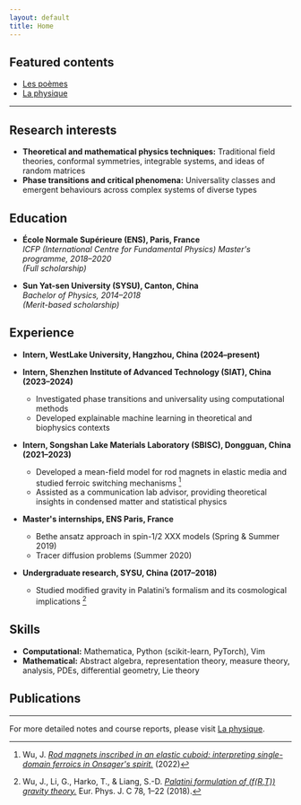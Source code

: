 ```yaml
---
layout: default
title: Home
---
```


## **Featured contents**
- [Les poèmes](/portfolio/les-poemes/)
- [La physique](/portfolio/la-physique/)

---

## **Research interests**  
- **Theoretical and mathematical physics techniques:** Traditional field theories, conformal symmetries, integrable systems, and ideas of random matrices  
- **Phase transitions and critical phenomena:** Universality classes and emergent behaviours across complex systems of diverse types

## **Education**
- **École Normale Supérieure (ENS), Paris, France**  
  *ICFP (International Centre for Fundamental Physics) Master's programme, 2018–2020*  
  *(Full scholarship)* 

- **Sun Yat-sen University (SYSU), Canton, China**  
  *Bachelor of Physics, 2014–2018*  
  *(Merit-based scholarship)*

## **Experience**
- **Intern, WestLake University, Hangzhou, China (2024–present)**

- **Intern, Shenzhen Institute of Advanced Technology (SIAT), China (2023–2024)**  
  - Investigated phase transitions and universality using computational methods  
  - Developed explainable machine learning in theoretical and biophysics contexts

- **Intern, Songshan Lake Materials Laboratory (SBISC), Dongguan, China (2021–2023)**  
  - Developed a mean-field model for rod magnets in elastic media and studied ferroic switching mechanisms [^1]  
  - Assisted as a communication lab advisor, providing theoretical insights in condensed matter and statistical physics

- **Master's internships, ENS Paris, France**  
  - Bethe ansatz approach in spin-1/2 XXX models (Spring & Summer 2019)  
  - Tracer diffusion problems (Summer 2020)

- **Undergraduate research, SYSU, China (2017–2018)**  
  - Studied modified gravity in Palatini’s formalism and its cosmological implications [^2]

## **Skills**
- **Computational:** Mathematica, Python (scikit-learn, PyTorch), Vim  
- **Mathematical:** Abstract algebra, representation theory, measure theory, analysis, PDEs, differential geometry, Lie theory

## **Publications**
[^1]: Wu, J. [*Rod magnets inscribed in an elastic cuboid: interpreting single-domain ferroics in Onsager's spirit.*](https://arxiv.org/abs/2206.01811) (2022)  
[^2]: Wu, J., Li, G., Harko, T., & Liang, S.-D. [*Palatini formulation of \(f(R,T)\) gravity theory.*](https://link.springer.com/article/10.1140/epjc/s10052-018-5923-9) Eur. Phys. J. C 78, 1–22 (2018).

---

For more detailed notes and course reports, please visit [La physique](/portfolio/la-physique/).
